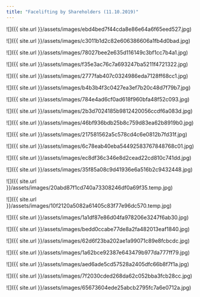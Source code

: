 ```yaml
---
title: "Facelifting by Shareholders (11.10.2019)"
---
```


![]({{ site.url }}/assets/images/ebd4bed7f44cda8e86e64a6f65eed527.jpg)

![]({{ site.url }}/assets/images/c3011b1d2c82e606386606a1fb4d0bad.jpg)

![]({{ site.url }}/assets/images/78027bee2e635d116149c3bf1cc7b4a1.jpg)

![]({{ site.url }}/assets/images/f35e3ac76c7a693247ba5211f4721322.jpg)

![]({{ site.url }}/assets/images/2777fab407c0324986eda7128ff68cc1.jpg)

![]({{ site.url }}/assets/images/b4b3b4f3c0427ea3ef7b20c48d7f79b7.jpg)

![]({{ site.url }}/assets/images/784e4ad6cf0ad618f960bfa48f52c093.jpg)

![]({{ site.url }}/assets/images/2b3d7024185b9812420056ccdf6a083d.jpg)

![]({{ site.url }}/assets/images/46bf936bdb25b8c759d83ea62b8919b0.jpg)

![]({{ site.url }}/assets/images/217581562a5c578cd4c6e0812b7fd31f.jpg)

![]({{ site.url }}/assets/images/6c78eab40eba54492583767848768c01.jpg)

![]({{ site.url }}/assets/images/ec8df36c346e8d2cead22cd810c741dd.jpg)

![]({{ site.url }}/assets/images/35f85a08c9d41936e6a516b2c9432448.jpg)

![]({{ site.url }}/assets/images/20abd87f1cd740a73308246df0a69f35.temp.jpg)

![]({{ site.url }}/assets/images/10f2120a5082a61405c83f77e96dc570.temp.jpg)

![]({{ site.url }}/assets/images/1a1df87e86d04fa978206e3247f6ab30.jpg)

![]({{ site.url }}/assets/images/bedd0ccabe77de8a2fa482013eaf1840.jpg)

![]({{ site.url }}/assets/images/62d6f23ba202ae1a99071c89e8fcbcdc.jpg)

![]({{ site.url }}/assets/images/1a62bce92387e643479b977da777ff79.jpg)

![]({{ site.url }}/assets/images/aed6ade5cd57528a2405dfc66b8f7f1a.jpg)

![]({{ site.url }}/assets/images/7f2030cded268da62c052bba3fcb28cc.jpg)

![]({{ site.url }}/assets/images/65673604ede25abcb2795fc7a6e0712a.jpg)
